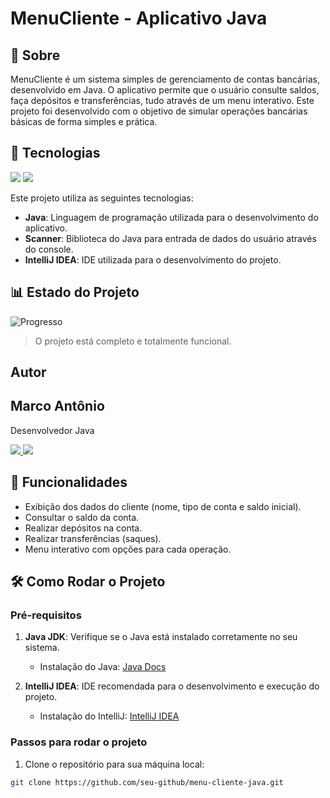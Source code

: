 <h1>MenuCliente - Aplicativo Java</h1>

<h2>📖 Sobre</h2>
<p>MenuCliente é um sistema simples de gerenciamento de contas bancárias, desenvolvido em Java. O aplicativo permite que o usuário consulte saldos, faça depósitos e transferências, tudo através de um menu interativo. Este projeto foi desenvolvido com o objetivo de simular operações bancárias básicas de forma simples e prática.</p>

## 🚀 Tecnologias

<div>
  <img src="https://img.shields.io/badge/Java-007396?style=for-the-badge&logo=java&logoColor=white">
  <img src="https://img.shields.io/badge/IntelliJ_IDEA-000000?style=for-the-badge&logo=intellij-idea&logoColor=white">
</div>

<p>Este projeto utiliza as seguintes tecnologias:</p>
<ul>
  <li><strong>Java</strong>: Linguagem de programação utilizada para o desenvolvimento do aplicativo.</li>
  <li><strong>Scanner</strong>: Biblioteca do Java para entrada de dados do usuário através do console.</li>
  <li><strong>IntelliJ IDEA</strong>: IDE utilizada para o desenvolvimento do projeto.</li>
</ul>

## 📊 Estado do Projeto

![Progresso](https://img.shields.io/badge/Progresso-100%25-brightgreen?style=for-the-badge&labelColor=000000&color=008000&logo=github)

> O projeto está completo e totalmente funcional.

## Autor
<h2>Marco Antônio</h2>

<p>Desenvolvedor Java</p>

<p>
  <a href="https://github.com/seu-github" target="_blank">
    <img src="https://img.shields.io/badge/GitHub-000000?style=for-the-badge&logo=github&logoColor=white" />
  </a>
<a href="https://www.linkedin.com/in/seu-linkedin" target="_blank">
    <img src="https://img.shields.io/badge/LinkedIn-0A66C2?style=for-the-badge&logo=linkedin&logoColor=white" />
</a>
</p>

## 📱 Funcionalidades

- Exibição dos dados do cliente (nome, tipo de conta e saldo inicial).
- Consultar o saldo da conta.
- Realizar depósitos na conta.
- Realizar transferências (saques).
- Menu interativo com opções para cada operação.

## 🛠️ Como Rodar o Projeto

### Pré-requisitos

1. **Java JDK**: Verifique se o Java está instalado corretamente no seu sistema.
   - Instalação do Java: [Java Docs](https://www.oracle.com/java/technologies/javase-jdk11-downloads.html)

2. **IntelliJ IDEA**: IDE recomendada para o desenvolvimento e execução do projeto.
   - Instalação do IntelliJ: [IntelliJ IDEA](https://www.jetbrains.com/idea/)

### Passos para rodar o projeto

1. Clone o repositório para sua máquina local:

```bash
git clone https://github.com/seu-github/menu-cliente-java.git
